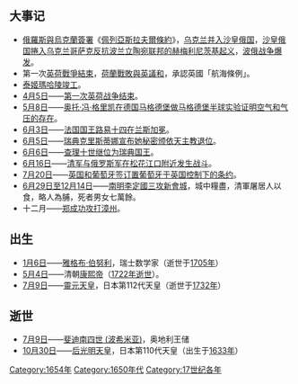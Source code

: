 ## 大事记

  - [俄羅斯與](https://zh.wikipedia.org/wiki/俄羅斯 "wikilink")[烏克蘭簽署](https://zh.wikipedia.org/wiki/烏克蘭 "wikilink")《[佩列亞斯拉夫爾條約](https://zh.wikipedia.org/wiki/佩列亞斯拉夫爾條約 "wikilink")》，[乌克兰并入](../Page/乌克兰.md "wikilink")[沙皇俄国](https://zh.wikipedia.org/wiki/沙皇俄国 "wikilink")，[沙皇俄国捲入](https://zh.wikipedia.org/wiki/沙皇俄国 "wikilink")[乌克兰](../Page/乌克兰.md "wikilink")[哥萨克反抗](https://zh.wikipedia.org/wiki/哥萨克 "wikilink")[波兰立陶宛联邦的](https://zh.wikipedia.org/wiki/波兰立陶宛联邦 "wikilink")[赫梅利尼茨基起义](https://zh.wikipedia.org/wiki/赫梅利尼茨基起义 "wikilink")，[波俄战争爆发](https://zh.wikipedia.org/wiki/俄波戰爭_\(1654年－1667年\) "wikilink")。
  - 第一次[英荷戰爭結束](../Page/英荷戰爭.md "wikilink")，[荷蘭戰敗與英議和](https://zh.wikipedia.org/wiki/荷蘭 "wikilink")，承認英國「航海條例」。
  - [泰姬瑪哈陵竣工](https://zh.wikipedia.org/wiki/泰姬瑪哈陵 "wikilink")。
  - [4月5日](../Page/4月5日.md "wikilink")——[第一次英荷战争结束](https://zh.wikipedia.org/wiki/第一次英荷战争 "wikilink")。
  - [5月8日](../Page/5月8日.md "wikilink")——[奥托·冯·格里凯在](https://zh.wikipedia.org/wiki/奥托·冯·格里凯 "wikilink")[德国](../Page/德国.md "wikilink")[马格德堡做](../Page/马格德堡.md "wikilink")[马格德堡半球实验证明](https://zh.wikipedia.org/wiki/马格德堡半球实验 "wikilink")[空气和](../Page/空气.md "wikilink")[气压的存在](../Page/气压.md "wikilink")。
  - [6月3日](../Page/6月3日.md "wikilink")——[法国国王](https://zh.wikipedia.org/wiki/法国 "wikilink")[路易十四在](../Page/路易十四.md "wikilink")[兰斯加冕](../Page/兰斯.md "wikilink")。
  - [6月5日](../Page/6月5日.md "wikilink")——[瑞典](../Page/瑞典.md "wikilink")[克里斯蒂娜宣布她秘密颁依](https://zh.wikipedia.org/wiki/克里斯蒂娜 "wikilink")[天主教退位](../Page/天主教.md "wikilink")。
  - [6月6日](../Page/6月6日.md "wikilink")——[查理十世继位为瑞典国王](https://zh.wikipedia.org/wiki/查理十世 "wikilink")。
  - [6月16日](../Page/6月16日.md "wikilink")——[清军与](../Page/清朝.md "wikilink")[俄罗斯军在](../Page/俄罗斯.md "wikilink")[松花江口附近发生战斗](../Page/松花江.md "wikilink")。
  - [7月20日](https://zh.wikipedia.org/wiki/7月20日 "wikilink")——[英国和](https://zh.wikipedia.org/wiki/英国 "wikilink")[葡萄牙签订置葡萄牙于英国控制下的条约](../Page/葡萄牙.md "wikilink")。
  - [6月29日至](../Page/6月29日.md "wikilink")[12月14日](../Page/12月14日.md "wikilink")——[南明](../Page/南明.md "wikilink")[李定國三攻新會城](../Page/李定国.md "wikilink")，城中糧盡，清軍屠居人以食，略人為脯，死者男女七萬餘。
  - 十二月——[郑成功攻打](../Page/鄭成功.md "wikilink")[漳州](../Page/漳州市.md "wikilink")。

## 出生

  - [1月6日](../Page/1月6日.md "wikilink")——[雅格布·伯努利](https://zh.wikipedia.org/wiki/雅格布·伯努利 "wikilink")，瑞士数学家（逝世于[1705年](https://zh.wikipedia.org/wiki/1705年 "wikilink")）
  - [5月4日](../Page/5月4日.md "wikilink")——清朝[康熙帝](../Page/康熙帝.md "wikilink")（[1722年逝世](https://zh.wikipedia.org/wiki/1722年 "wikilink")）。
  - [7月9日](https://zh.wikipedia.org/wiki/7月9日 "wikilink")——[靈元天皇](../Page/靈元天皇.md "wikilink")，日本第112代天皇（逝世于[1732年](https://zh.wikipedia.org/wiki/1732年 "wikilink")）

## 逝世

  - [7月9日](https://zh.wikipedia.org/wiki/7月9日 "wikilink")——[斐迪南四世
    (波希米亚)](https://zh.wikipedia.org/wiki/斐迪南四世_\(波希米亚\) "wikilink")，奥地利王储
  - [10月30日](../Page/10月30日.md "wikilink")——[后光明天皇](../Page/後光明天皇.md "wikilink")，日本第110代天皇（出生于[1633年](https://zh.wikipedia.org/wiki/1633年 "wikilink")）

[Category:1654年](https://zh.wikipedia.org/wiki/Category:1654年 "wikilink")
[Category:1650年代](https://zh.wikipedia.org/wiki/Category:1650年代 "wikilink")
[Category:17世纪各年](https://zh.wikipedia.org/wiki/Category:17世纪各年 "wikilink")